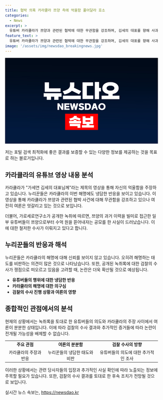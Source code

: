 ```yaml
---
title: 협박 의혹 카라큘라 쯔양 측에 억울함 풀어달라 호소
categories:
  - News
excerpt: >
  유튜버 카라큘라가 쯔양과 관련된 협박에 대한 무관함을 강조하며, 김세의 대표를 향해 사과를 요구하는 영상을 유튜브에 공개했다. 그러나 누리꾼들은 이에 냉담한 반응을 보이고 있으며, 이에 대한 의혹과 비난이 계속되고 있다. 녹취록에 따르면, 일부 유튜버들이 쯔양의 과거를 이용하여 수억 원을 뜯어내려는 공모를 한 것으로 밝혀졌으며, 검찰 또한 이 사건에 대한 수사에 착수했다.
feature_text: >
  유튜버 카라큘라가 쯔양과 관련된 협박에 대한 무관함을 강조하며, 김세의 대표를 향해 사과를 요구하는 영상을 유튜브에 공개했다. 그러나 누리꾼들은 이에 냉담한 반응을 보이고 있으며, 이에 대한 의혹과 비난이 계속되고 있다. 녹취록에 따르면, 일부 유튜버들이 쯔양의 과거를 이용하여 수억 원을 뜯어내려는 공모를 한 것으로 밝혀졌으며, 검찰 또한 이 사건에 대한 수사에 착수했다.
image: '/assets/img/newsdao_breakingnews.jpg'
---
```


<p><img src="/assets/img/newsdao_breakingnews.jpg" alt="ontimetimes 속보" /></p>

<p>저는 포털 검색 최적화에 좋은 결과를 보증할 수 있는 다양한 정보를 제공하는 것을 목표로 하는 블로거입니다.</p>

<h2 data-ke-size="size26">카라큘라의 유튜브 영상 내용 분석</h2>

<p>카라큘라가 "가세연 김세의 대표님께"라는 제목의 영상을 통해 자신의 억울함을 주장하고 있습니다. 누리꾼들은 카라큘라의 이번 해명에도 냉담한 반응을 보이고 있습니다. 이 영상을 통해 카라큘라가 쯔양과 관련된 협박 사건에 대해 무관함을 강조하고 있으나 여전히 여론은 엇갈리고 있는 것으로 보입니다.</p>

<p data-ke-size="size16">더불어, 가로세로연구소가 공개한 녹취에 따르면, 쯔양의 과거 이력을 빌미로 접근한 일부 유튜버들이 쯔양으로부터 수억 원을 뜯어내자는 공모를 한 사실이 드러났습니다. 이에 대한 철저한 수사가 이뤄지고 있다고 합니다.</p>

<h2 data-ke-size="size26">누리꾼들의 반응과 해석</h2>

<p>누리꾼들은 카라큘라의 해명에 대해 신뢰를 보이지 않고 있습니다. 오히려 해명하는 태도를 비판하는 의견이 많은 것으로 나타났습니다. 또한, 공개된 녹취록에 대한 검찰의 수사가 쟁점으로 떠오르고 있음을 고려할 때, 논란은 더욱 확산될 것으로 예상됩니다.</p>

<ul>
    <li><b>유튜버들의 행위에 대한 냉담한 반응</b></li>
    <li><b>카라큘라의 해명에 대한 의구심</b></li>
    <li><b>검찰의 수사 진행 상황과 여론의 영향</b></li>
</ul>

<h2 data-ke-size="size26">종합적인 관점에서의 분석</h2>

<p>현재의 상황에서는 녹취록을 토대로 한 유튜버들의 의도와 카라큘라의 주장 사이에서 여론이 분분한 상태입니다. 이에 따라 검찰의 수사 결과와 추가적인 증거들에 따라 논란이 전개될 가능성을 배제할 수 없습니다.</p>

<table>
    <tr>
        <td style="text-align: center; height: 17px;"><b>주요 관점</b></td>
        <td style="text-align: center; height: 17px;"><b>여론의 분분함</b></td>
        <td style="text-align: center; height: 17px;"><b>검찰 수사의 방향</b></td>
    </tr>
    <tr>
        <td style="text-align: center; height: 17px;">카라큘라의 주장과 반응</td>
        <td style="text-align: center; height: 17px;">누리꾼들의 냉담한 태도와 비판</td>
        <td style="text-align: center; height: 17px;">유튜버들의 의도에 대한 추가적인 조사</td>
    </tr>
</table>

<p>이러한 상황에서는 관련 당사자들의 입장과 추가적인 사실 확인에 따라 노출되는 정보에 주목할 필요가 있습니다. 또한, 검찰의 수사 결과를 토대로 한 후속 조치가 전망될 것으로 보입니다.</p>
실시간 뉴스 속보는, <a href="https://newsdao.kr" rel="dofollow">https://newsdao.kr</a>


